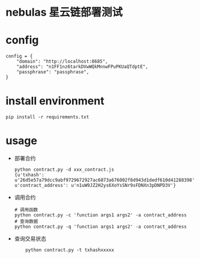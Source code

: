 # nebulas 星云链部署测试

# config

```
config = {
    "domain": "http://localhost:8685",
    "address": "n1FF1nz6tarkDVwWQkMnnwFPuPKUaQTdptE",
    "passphrase": "passphrase",
}
```

# install environment

```
pip install -r requirements.txt
```

# usage

* 部署合约
    ```
    python contract.py -d xxx_contract.js
    {u'txhash': u'26d5e57a79dcc9abf9729672927ac6873a676002f8d943d1dedf610d41288398', u'contract_address': u'n1uW9JZ2H2ys6XoYsSNr9sFDNXn3pDNPD3V'}
    ```

* 调用合约

    ```
    # 调用函数
    python contract.py -c 'function args1 args2' -a contract_address
    # 查询数据
    python contract.py -q 'function args1 args2' -a contract_address
    ```

* 查询交易状态

    ```
        python contract.py -t txhashxxxxx
    ```

